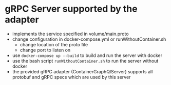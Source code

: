 # gRPC Server supported by the adapter

* implements the service specified in volume/main.proto
* change configuration in docker-compose.yml or runWithoutContainer.sh
  * change location of the proto file
  * change port to listen on
* use ```docker-compose up --build``` to build and run the server with docker
* use the bash script ```runWithoutContainer.sh``` to run the server without docker
* the provided gRPC adapter (ContainerGraphQlServer) supports all protobuf and gRPC specs which are used by this server
